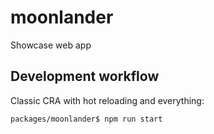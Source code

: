 # moonlander

Showcase web app

## Development workflow

Classic CRA with hot reloading and everything:

`packages/moonlander$ npm run start`
